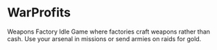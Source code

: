 # WarProfits
Weapons Factory Idle Game where factories craft weapons rather than cash. Use your arsenal in missions or send armies on raids for gold.
